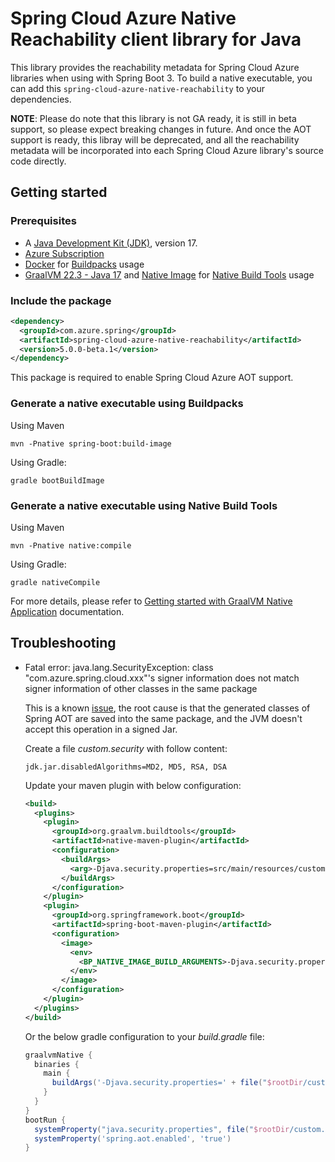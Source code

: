 # Spring Cloud Azure Native Reachability client library for Java

This library provides the reachability metadata for Spring Cloud Azure libraries when using with Spring Boot 3. To build a native executable, you can add this `spring-cloud-azure-native-reachability` to your dependencies. 

**NOTE**: Please do note that this library is not GA ready, it is still in beta support, so please expect breaking changes in future. And once the AOT support is ready, this libray will be deprecated, and all the reachability metadata will be incorporated into each Spring Cloud Azure library's source code directly. 



## Getting started

### Prerequisites
- A [Java Development Kit (JDK)][jdk_link], version 17.
- [Azure Subscription][azure_subscription]
- [Docker](https://docs.docker.com/installation/#installation) for [Buildpacks](https://docs.spring.io/spring-boot/docs/current/reference/htmlsingle/#native-image.developing-your-first-application.buildpacks) usage
- [GraalVM 22.3 - Java 17](https://www.graalvm.org/downloads/) and [Native Image](https://www.graalvm.org/22.0/reference-manual/native-image/) for [Native Build Tools](https://docs.spring.io/spring-boot/docs/current/reference/htmlsingle/#native-image.developing-your-first-application.native-build-tools) usage

### Include the package

[//]: # ({x-version-update-start;com.azure.spring:spring-cloud-azure-native-reachability;current})
```xml
<dependency>
  <groupId>com.azure.spring</groupId>
  <artifactId>spring-cloud-azure-native-reachability</artifactId>
  <version>5.0.0-beta.1</version>
</dependency>
```

This package is required to enable Spring Cloud Azure AOT support.

### Generate a native executable using Buildpacks

Using Maven

```shell
mvn -Pnative spring-boot:build-image
```

Using Gradle:

```shell
gradle bootBuildImage
```

### Generate a native executable using Native Build Tools

Using Maven

```shell
mvn -Pnative native:compile
```

Using Gradle:

```shell
gradle nativeCompile
```

For more details, please refer to [Getting started with GraalVM Native Application](https://docs.spring.io/spring-boot/docs/current/reference/htmlsingle/#native-image.developing-your-first-application)
documentation.

## Troubleshooting

- Fatal error: java.lang.SecurityException: class "com.azure.spring.cloud.xxx"'s signer information does not match signer information of other classes in the same package

  This is a known [issue](https://github.com/Azure/azure-sdk-for-java/issues/30320), the root cause is that the generated classes of Spring AOT are saved into the same package, and the JVM doesn't accept this operation in a signed Jar.

  Create a file *custom.security* with follow content:
    
    ```properties
    jdk.jar.disabledAlgorithms=MD2, MD5, RSA, DSA
    ```

  Update your maven plugin with below configuration:
  
    ```xml
    <build>
      <plugins>
        <plugin>
          <groupId>org.graalvm.buildtools</groupId>
          <artifactId>native-maven-plugin</artifactId>
          <configuration>
            <buildArgs>
              <arg>-Djava.security.properties=src/main/resources/custom.security</arg>
            </buildArgs>
          </configuration>
        </plugin>
        <plugin>
          <groupId>org.springframework.boot</groupId>
          <artifactId>spring-boot-maven-plugin</artifactId>
          <configuration>
            <image>
              <env>
                <BP_NATIVE_IMAGE_BUILD_ARGUMENTS>-Djava.security.properties=/workspace/BOOT-INF/classes/custom.security</BP_NATIVE_IMAGE_BUILD_ARGUMENTS>
              </env>
            </image>
          </configuration>
        </plugin>
      </plugins>
    </build>
    ```

  Or the below gradle configuration to your *build.gradle* file:

    ```groovy
    graalvmNative {
      binaries {
        main {
          buildArgs('-Djava.security.properties=' + file("$rootDir/custom.security").absolutePath)
        }
      }  
    }
    bootRun {
      systemProperty("java.security.properties", file("$rootDir/custom.security").absolutePath)
      systemProperty('spring.aot.enabled', 'true')
    }
    ```

[jdk_link]: https://learn.microsoft.com/azure/developer/java/fundamentals/java-jdk-install
[azure_subscription]: https://azure.microsoft.com/free
